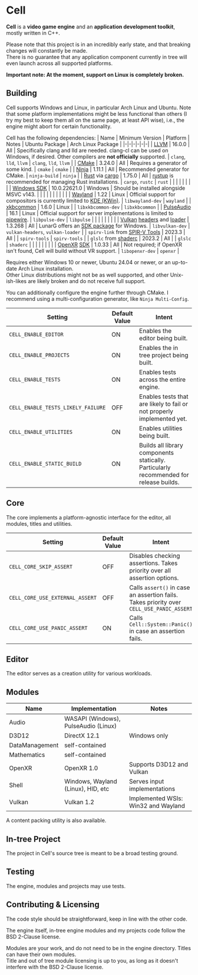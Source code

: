 # Cell
**Cell** is a **video game engine** and an **application development toolkit**, mostly written in C++.

Please note that this project is in an incredibly early state, and that breaking changes will constantly be made.  
There is no guarantee that any application component currently in tree will even launch across all supported platforms.

**Important note: At the moment, support on Linux is __completely broken__.**

## Building
Cell supports Windows and Linux, in particular Arch Linux and Ubuntu. 
Note that some platform implementations might be less functional than others (I try my best to keep them all on the same page, at least API wise), i.e., the engine might abort for certain functionality.

Cell has the following dependencies:
| Name | Minimum Version | Platform | Notes | Ubuntu Package | Arch Linux Package |
|-|-|-|-|-|-|
| [LLVM](https://llvm.org) | 16.0.0 | All | Specifically clang and lld are needed. clang-cl can be used on Windows, if desired. Other compilers are **not officially** supported. | `clang`, `lld`, `llvm` | `clang`, `lld`, `llvm` |
| [CMake](https://cmake.org/) | 3.24.0 | All | Requires a generator of some kind. | `cmake` | `cmake` |
| [Ninja](https://ninja-build.org/) | 1.11.1 | All | Recommended generator for CMake. | `ninja-build` | `ninja` |
| [Rust](https://rust-lang.org) via [cargo](https://github.com/rust-lang/cargo) | 1.75.0 | All | [rustup](https://rustup.rs/) is recommended for managing Rust installations. | `cargo`, `rustc` | `rust` |
| | | | | | |
| [Windows SDK](https://developer.microsoft.com/en-us/windows/downloads/windows-sdk/) | 10.0.22621.0 | Windows | Should be installed alongside MSVC v143. | | |
| | | | | | |
| [Wayland](https://wayland.freedesktop.org/) | 1.22 | Linux | Official support for compositors is currently limited to [KDE (KWin)](https://kde.org/). | `libwayland-dev` | `wayland` | 
| [xkbcommon](https://xkbcommon.org/) | 1.6.0 | Linux | | `libxkbcommon-dev` | `libxkbcommon` |
| [PulseAudio](https://www.freedesktop.org/wiki/Software/PulseAudio/) | 16.1 | Linux | Official support for server implementations is limited to [pipewire](https://pipewire.org/). | `libpulse-dev` | `libpulse` |
| | | | | | |
| [Vulkan](https://www.vulkan.org/) [headers](https://github.com/KhronosGroup/Vulkan-Headers) and [loader](https://github.com/KhronosGroup/Vulkan-Loader) | 1.3.268 | All | LunarG offers an [SDK package](https://vulkan.lunarg.com/sdk/home#windows) for Windows. | `libvulkan-dev` | `vulkan-headers`, `vulkan-loader` |
| `spirv-link` from [SPIR-V Tools](https://github.com/KhronosGroup/SPIRV-Tools) | 2023.3 | All | | `spirv-tools` | `spirv-tools` |
| `glslc` from [shaderc](https://github.com/google/shaderc/) | 2023.2 | All | | `glslc` | `shaderc` |
| | | | | | |
| [OpenXR](https://www.khronos.org/openxr/) [SDK](https://github.com/KhronosGroup/OpenXR-SDK) | 1.0.33 | All | Not required; if OpenXR isn't found, Cell will build without VR support. | `libopenxr-dev` | `openxr` |

Requires either Windows 10 or newer, Ubuntu 24.04 or newer, or an up-to-date Arch Linux installation.  
Other Linux distributions might not be as well supported, and other Unix-ish-likes are likely broken and do not receive full support.

You can additionally configure the engine further through CMake. I recommend using a multi-configuration generator, like `Ninja Multi-Config`.
 
| Setting | Default Value | Intent |
|-|-|-|
| `CELL_ENABLE_EDITOR` | ON | Enables the editor being built. |
| `CELL_ENABLE_PROJECTS` | ON | Enables the in tree project being built. |
| `CELL_ENABLE_TESTS` | ON | Enables tests across the entire engine. |
| `CELL_ENABLE_TESTS_LIKELY_FAILURE` | OFF | Enables tests that are likely to fail or not properly implemented yet. |
| `CELL_ENABLE_UTILITIES` | ON | Enables utilities being built. |
| `CELL_ENABLE_STATIC_BUILD` | ON | Builds all library components statically. Particularly recommended for release builds. |

## Core
The core implements a platform-agnostic interface for the editor, all modules, titles and utilities.

| Setting | Default Value | Intent |
|-|-|-|
| `CELL_CORE_SKIP_ASSERT` | OFF | Disables checking assertions. Takes priority over all assertion options. |
| `CELL_CORE_USE_EXTERNAL_ASSERT` | OFF | Calls `assert()` in case an assertion fails. Takes priority over `CELL_USE_PANIC_ASSERT` |
| `CELL_CORE_USE_PANIC_ASSERT` | ON | Calls `Cell::System::Panic()` in case an assertion fails. |

## Editor
The editor serves as a creation utility for various workloads.

## Modules
| Name | Implementation | Notes |
|-|-|-|
| Audio | WASAPI (Windows), PulseAudio (Linux) | |
| D3D12 | DirectX 12.1 | Windows only |
| DataManagement | self-contained | |
| Mathematics | self-contained | |
| OpenXR | OpenXR 1.0 | Supports D3D12 and Vulkan |
| Shell | Windows, Wayland (Linux), HID, etc | Serves input implementations |
| Vulkan | Vulkan 1.2 | Implemented WSIs: Win32 and Wayland |

A content packing utility is also available.

## In-tree Project
The project in Cell's source tree is meant to be a broad testing ground.

## Testing
The engine, modules and projects may use tests.

## Contributing & Licensing
The code style should be straightforward, keep in line with the other code.

The engine itself, in-tree engine modules and my projects code follow the BSD 2-Clause license.

Modules are your work, and do not need to be in the engine directory. Titles can have their own modules.  
Title and out of tree module licensing is up to you, as long as it doesn't interfere with the BSD 2-Clause license.
